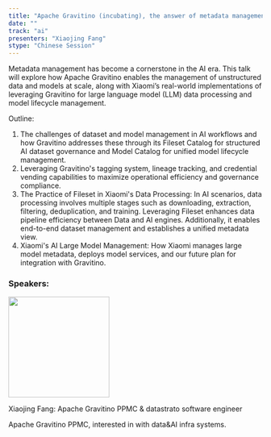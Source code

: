 ```yaml
---
title: "Apache Gravitino (incubating), the answer of metadata management in AI era"
date: ""
track: "ai"
presenters: "Xiaojing Fang"
stype: "Chinese Session"
---
```


Metadata management has become a cornerstone in the AI era. This talk will explore how Apache Gravitino enables the management of unstructured data and models at scale, along with Xiaomi’s real-world implementations of leveraging Gravitino for large language model (LLM) data processing and model lifecycle management.

Outline:

1. The challenges of dataset and model management in AI workflows and how Gravitino addresses these through its Fileset Catalog for structured AI dataset governance and Model Catalog for unified model lifecycle management. 
2. Leveraging Gravitino's tagging system, lineage tracking, and credential vending capabilities to maximize operational efficiency and governance compliance.
3. The Practice of Fileset in Xiaomi's Data Processing: In AI scenarios, data processing involves multiple stages such as downloading, extraction, filtering, deduplication, and training. Leveraging Fileset enhances data pipeline efficiency between Data and AI engines. Additionally, it enables end-to-end dataset management and establishes a unified metadata view.
4. Xiaomi's AI Large Model Management: How Xiaomi manages large model metadata, deploys model services, and our future plan for integration with Gravitino.

### Speakers:


<img src="https://sessionize.com/image/55b6-400o400o1-WRxegEMYqhs6HUADASeHmN.png" width="200" /><br/>

Xiaojing Fang: Apache Gravitino PPMC & datastrato software engineer

Apache Gravitino PPMC,  interested in with data&AI infra systems. 

